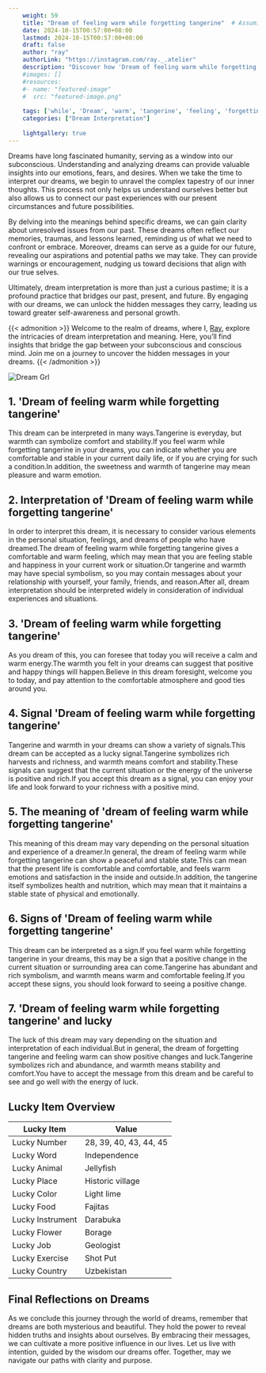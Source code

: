 ```yaml
---
    weight: 59
    title: "Dream of feeling warm while forgetting tangerine"  # Assuming 'title' column exists
    date: 2024-10-15T00:57:00+08:00
    lastmod: 2024-10-15T00:57:00+08:00
    draft: false
    author: "ray"
    authorLink: "https://instagram.com/ray._.atelier"
    description: "Discover how 'Dream of feeling warm while forgetting tangerine' can interpret your future and uncover its significant meanings in your life."
    #images: []
    #resources:
    #- name: "featured-image"
    #  src: "featured-image.png"
    
    tags: ['while', 'Dream', 'warm', 'tangerine', 'feeling', 'forgetting']
    categories: ["Dream Interpretation"]
    
    lightgallery: true
---
```

    
Dreams have long fascinated humanity, serving as a window into our subconscious. Understanding and analyzing dreams can provide valuable insights into our emotions, fears, and desires. When we take the time to interpret our dreams, we begin to unravel the complex tapestry of our inner thoughts. This process not only helps us understand ourselves better but also allows us to connect our past experiences with our present circumstances and future possibilities.

By delving into the meanings behind specific dreams, we can gain clarity about unresolved issues from our past. These dreams often reflect our memories, traumas, and lessons learned, reminding us of what we need to confront or embrace. Moreover, dreams can serve as a guide for our future, revealing our aspirations and potential paths we may take. They can provide warnings or encouragement, nudging us toward decisions that align with our true selves.

Ultimately, dream interpretation is more than just a curious pastime; it is a profound practice that bridges our past, present, and future. By engaging with our dreams, we can unlock the hidden messages they carry, leading us toward greater self-awareness and personal growth.

{{< admonition >}}
Welcome to the realm of dreams, where I, [Ray](https://instagram.com/ray._.atelier), explore the intricacies of dream interpretation and meaning. Here, you’ll find insights that bridge the gap between your subconscious and conscious mind. Join me on a journey to uncover the hidden messages in your dreams.
{{< /admonition >}}

![Dream Grl](https://cdn.pixabay.com/photo/2017/11/02/03/35/gothic-2910057_1280.jpg "Dream Grl")

## 1. 'Dream of feeling warm while forgetting tangerine'
This dream can be interpreted in many ways.Tangerine is everyday, but warmth can symbolize comfort and stability.If you feel warm while forgetting tangerine in your dreams, you can indicate whether you are comfortable and stable in your current daily life, or if you are crying for such a condition.In addition, the sweetness and warmth of tangerine may mean pleasure and warm emotion.

## 2. Interpretation of 'Dream of feeling warm while forgetting tangerine'
In order to interpret this dream, it is necessary to consider various elements in the personal situation, feelings, and dreams of people who have dreamed.The dream of feeling warm while forgetting tangerine gives a comfortable and warm feeling, which may mean that you are feeling stable and happiness in your current work or situation.Or tangerine and warmth may have special symbolism, so you may contain messages about your relationship with yourself, your family, friends, and reason.After all, dream interpretation should be interpreted widely in consideration of individual experiences and situations.

## 3. 'Dream of feeling warm while forgetting tangerine'
As you dream of this, you can foresee that today you will receive a calm and warm energy.The warmth you felt in your dreams can suggest that positive and happy things will happen.Believe in this dream foresight, welcome you to today, and pay attention to the comfortable atmosphere and good ties around you.

## 4. Signal 'Dream of feeling warm while forgetting tangerine'
Tangerine and warmth in your dreams can show a variety of signals.This dream can be accepted as a lucky signal.Tangerine symbolizes rich harvests and richness, and warmth means comfort and stability.These signals can suggest that the current situation or the energy of the universe is positive and rich.If you accept this dream as a signal, you can enjoy your life and look forward to your richness with a positive mind.

## 5. The meaning of 'dream of feeling warm while forgetting tangerine'
This meaning of this dream may vary depending on the personal situation and experience of a dreamer.In general, the dream of feeling warm while forgetting tangerine can show a peaceful and stable state.This can mean that the present life is comfortable and comfortable, and feels warm emotions and satisfaction in the inside and outside.In addition, the tangerine itself symbolizes health and nutrition, which may mean that it maintains a stable state of physical and emotionally.

## 6. Signs of 'Dream of feeling warm while forgetting tangerine'
This dream can be interpreted as a sign.If you feel warm while forgetting tangerine in your dreams, this may be a sign that a positive change in the current situation or surrounding area can come.Tangerine has abundant and rich symbolism, and warmth means warm and comfortable feeling.If you accept these signs, you should look forward to seeing a positive change.

## 7. 'Dream of feeling warm while forgetting tangerine' and lucky
The luck of this dream may vary depending on the situation and interpretation of each individual.But in general, the dream of forgetting tangerine and feeling warm can show positive changes and luck.Tangerine symbolizes rich and abundance, and warmth means stability and comfort.You have to accept the message from this dream and be careful to see and go well with the energy of luck.

## Lucky Item Overview
| Lucky Item          | Value              |
|---------------|--------------------|
| Lucky Number        | 28, 39, 40, 43, 44, 45  |
| Lucky Word          | Independence |
| Lucky Animal        | Jellyfish |
| Lucky Place         | Historic village     |
| Lucky Color         | Light lime     |
| Lucky Food          | Fajitas      |
| Lucky Instrument    | Darabuka |
| Lucky Flower        | Borage    |
| Lucky Job           | Geologist       |
| Lucky Exercise      | Shot Put  |
| Lucky Country       | Uzbekistan    |


##  Final Reflections on Dreams

As we conclude this journey through the world of dreams, remember that dreams are both mysterious and beautiful. They hold the power to reveal hidden truths and insights about ourselves. By embracing their messages, we can cultivate a more positive influence in our lives. Let us live with intention, guided by the wisdom our dreams offer. Together, may we navigate our paths with clarity and purpose.
